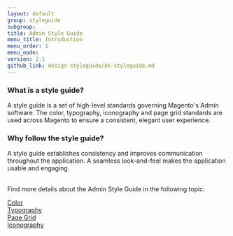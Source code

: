 ```yaml
---
layout: default
group: styleguide
subgroup:
title: Admin Style Guide
menu_title: Introduction
menu_order: 1
menu_node: 
version: 2.1
github_link: design-styleguide/bk-styleguide.md
---
```


<h3>What is a style guide?</h3>

A style guide is a set of high-level standards governing Magento's Admin software. The color, typography, iconography and page grid standards are used across Magento to ensure a consistent, elegant user experience. 

<h3>Why follow the style guide?</h3>

A style guide establishes consistency and improves communication throughout the application. A seamless look-and-feel makes the application usable and engaging.


<br>
Find more details about the Admin Style Guide in the following topic:

<a href="color/color.html">Color</a><br>
<a href="typography/typography.html">Typography</a><br>
<a href="pagegrid/pagegrid.html">Page Grid</a><br>
<a href="iconography/iconography.html">Iconography</a><br>
